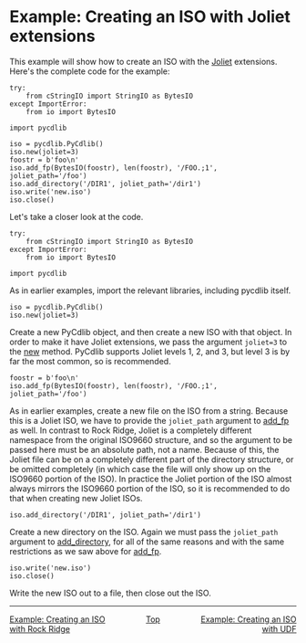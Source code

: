 # Example: Creating an ISO with Joliet extensions

This example will show how to create an ISO with the [Joliet](standards.md#joliet) extensions.  Here's the complete code for the example:

```
try:
    from cStringIO import StringIO as BytesIO
except ImportError:
    from io import BytesIO

import pycdlib

iso = pycdlib.PyCdlib()
iso.new(joliet=3)
foostr = b'foo\n'
iso.add_fp(BytesIO(foostr), len(foostr), '/FOO.;1', joliet_path='/foo')
iso.add_directory('/DIR1', joliet_path='/dir1')
iso.write('new.iso')
iso.close()
```

Let's take a closer look at the code.

```
try:
    from cStringIO import StringIO as BytesIO
except ImportError:
    from io import BytesIO

import pycdlib
```

As in earlier examples, import the relevant libraries, including pycdlib itself.

```
iso = pycdlib.PyCdlib()
iso.new(joliet=3)
```

Create a new PyCdlib object, and then create a new ISO with that object.  In order to make it have Joliet extensions, we pass the argument `joliet=3` to the [new](pycdlib-api.html#PyCdlib-new) method.  PyCdlib supports Joliet levels 1, 2, and 3, but level 3 is by far the most common, so is recommended.

```
foostr = b'foo\n'
iso.add_fp(BytesIO(foostr), len(foostr), '/FOO.;1', joliet_path='/foo')
```

As in earlier examples, create a new file on the ISO from a string.  Because this is a Joliet ISO, we have to provide the `joliet_path` argument to [add_fp](pycdlib-api.html#PyCdlib-add_fp) as well.  In contrast to Rock Ridge, Joliet is a completely different namespace from the original ISO9660 structure, and so the argument to be passed here must be an absolute path, not a name.  Because of this, the Joliet file can be on a completely different part of the directory structure, or be omitted completely (in which case the file will only show up on the ISO9660 portion of the ISO).  In practice the Joliet portion of the ISO almost always mirrors the ISO9660 portion of the ISO, so it is recommended to do that when creating new Joliet ISOs.

```
iso.add_directory('/DIR1', joliet_path='/dir1')
```

Create a new directory on the ISO.  Again we must pass the `joliet_path` argument to [add_directory](pycdlib-api.html#PyCdlib-add_directory), for all of the same reasons and with the same restrictions as we saw above for [add_fp](pycdlib-api.html#PyCdlib-add_fp).

```
iso.write('new.iso')
iso.close()
```

Write the new ISO out to a file, then close out the ISO.

---

<div style="width: 100%; display: table;">
  <div style="display: table-row;">
    <div style="width: 33%; display: table-cell; text-align: left;">
      <a href="example-creating-rock-ridge-iso.html">Example: Creating an ISO with Rock Ridge</a>
    </div>
    <div style="width: 33%; display: table-cell; text-align: center;">
      <a href="https://clalancette.github.io/gh-page-tester/">Top</a>
    </div>
    <div style="width: 33%; display: table-cell; text-align: right;">
      <a href="example-creating-udf-iso.html">Example: Creating an ISO with UDF</a>
    </div>
</div>
